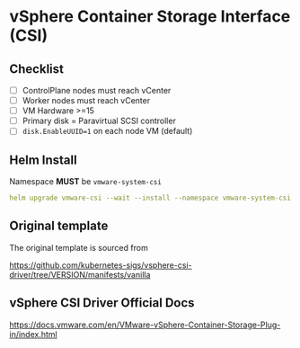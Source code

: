 # vSphere Container Storage Interface (CSI)

## Checklist

- [ ] ControlPlane nodes must reach vCenter
- [ ] Worker nodes must reach vCenter
- [ ] VM Hardware >=15
- [ ] Primary disk = Paravirtual SCSI controller
- [ ] `disk.EnableUUID=1` on each node VM (default)

## Helm Install

Namespace **MUST** be `vmware-system-csi`

```yaml
helm upgrade vmware-csi --wait --install --namespace vmware-system-csi --create-namespace ./
```

## Original template

The original template is sourced from 

<https://github.com/kubernetes-sigs/vsphere-csi-driver/tree/VERSION/manifests/vanilla>

## vSphere CSI Driver Official Docs

<https://docs.vmware.com/en/VMware-vSphere-Container-Storage-Plug-in/index.html>
